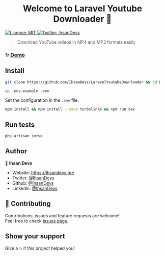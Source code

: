 <h1 align="center">Welcome to Laravel Youtube Downloader 👋</h1>
<p>
  <a href="#" target="_blank">
    <img alt="License: MIT" src="https://img.shields.io/badge/License-MIT-yellow.svg" />
  </a>
  <a href="https://twitter.com/IhsanDevs" target="_blank">
    <img alt="Twitter: IhsanDevs" src="https://img.shields.io/twitter/follow/IhsanDevs.svg?style=social" />
  </a>
</p>

> Download YouTube videos in MP4 and MP3 formats easily

### ✨ [Demo](https://youtubedownloader.dbapi.org)

## Install

```sh
git clone https://github.com/IhsanDevs/LaravelYoutubeDownloader && cd LaravelYoutubeDownloader
```

```sh
cp .env.example .env
```

Set the configuration in the `.env` file.

```sh
npm install && npm install --save turbolinks && npm run dev
```

## Run tests

```sh
php artisan serve
```

## Author

👤 **Ihsan Devs**

-   Website: https://ihsandevs.me
-   Twitter: [@IhsanDevs](https://twitter.com/IhsanDevs)
-   Github: [@IhsanDevs](https://github.com/IhsanDevs)
-   LinkedIn: [@IhsanDevs](https://linkedin.com/in/IhsanDevs)

## 🤝 Contributing

Contributions, issues and feature requests are welcome!<br />Feel free to check [issues page](https://github.com/IhsanDevs/LaravelYoutubeDownloader/issues).

## Show your support

Give a ⭐️ if this project helped you!
